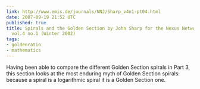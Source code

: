 ```yaml
---
link: http://www.emis.de/journals/NNJ/Sharp_v4n1-pt04.html
date: 2007-09-19 21:52 UTC
published: true
title: Spirals and the Golden Section by John Sharp for the Nexus Network Journal
  vol.4 no.1 (Winter 2002)
tags:
- goldenratio
- mathematics
---
```


Having been able to compare the different Golden Section spirals in Part 3, this section looks at the most enduring myth of Golden Section spirals: because a spiral is a logarithmic spiral it is a Golden Section one.

